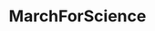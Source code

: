 ---
title: MarchForScience
crosslinks:
- autotldr
- youtubefactsbot
- xkcd
- politics
- science
- MarchForScienceBoston
- badphilosophy
- boston
- Trump_TheMovie
- TrueReddit
- ScientistsMarch
- skeptic
- EnoughCommieSpam
- IAmA
- esist
- MarchForScienceATL
- ShitAmericansSay
- The_Donald
- communism101
- socialism
---
